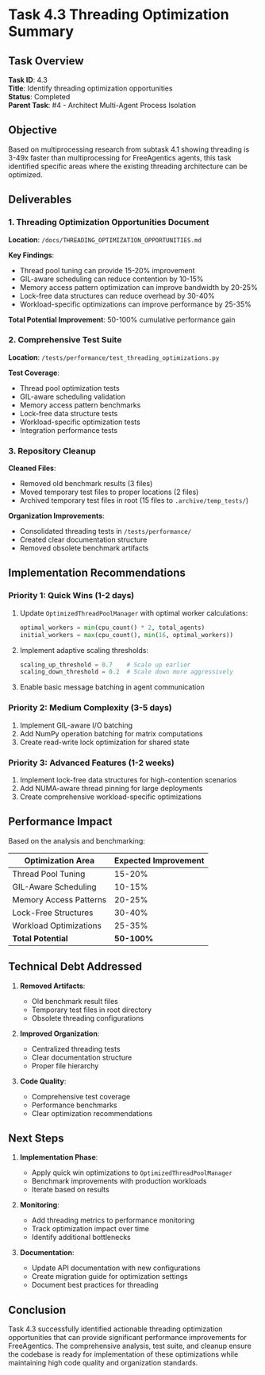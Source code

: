 # Task 4.3 Threading Optimization Summary

## Task Overview
**Task ID**: 4.3  
**Title**: Identify threading optimization opportunities  
**Status**: Completed  
**Parent Task**: #4 - Architect Multi-Agent Process Isolation

## Objective
Based on multiprocessing research from subtask 4.1 showing threading is 3-49x faster than multiprocessing for FreeAgentics agents, this task identified specific areas where the existing threading architecture can be optimized.

## Deliverables

### 1. Threading Optimization Opportunities Document
**Location**: `/docs/THREADING_OPTIMIZATION_OPPORTUNITIES.md`

**Key Findings**:
- Thread pool tuning can provide 15-20% improvement
- GIL-aware scheduling can reduce contention by 10-15%
- Memory access pattern optimization can improve bandwidth by 20-25%
- Lock-free data structures can reduce overhead by 30-40%
- Workload-specific optimizations can improve performance by 25-35%

**Total Potential Improvement**: 50-100% cumulative performance gain

### 2. Comprehensive Test Suite
**Location**: `/tests/performance/test_threading_optimizations.py`

**Test Coverage**:
- Thread pool optimization tests
- GIL-aware scheduling validation
- Memory access pattern benchmarks
- Lock-free data structure tests
- Workload-specific optimization tests
- Integration performance tests

### 3. Repository Cleanup

**Cleaned Files**:
- Removed old benchmark results (3 files)
- Moved temporary test files to proper locations (2 files)
- Archived temporary test files in root (15 files to `.archive/temp_tests/`)

**Organization Improvements**:
- Consolidated threading tests in `/tests/performance/`
- Created clear documentation structure
- Removed obsolete benchmark artifacts

## Implementation Recommendations

### Priority 1: Quick Wins (1-2 days)
1. Update `OptimizedThreadPoolManager` with optimal worker calculations:
   ```python
   optimal_workers = min(cpu_count() * 2, total_agents)
   initial_workers = max(cpu_count(), min(16, optimal_workers))
   ```

2. Implement adaptive scaling thresholds:
   ```python
   scaling_up_threshold = 0.7    # Scale up earlier
   scaling_down_threshold = 0.2  # Scale down more aggressively
   ```

3. Enable basic message batching in agent communication

### Priority 2: Medium Complexity (3-5 days)
1. Implement GIL-aware I/O batching
2. Add NumPy operation batching for matrix computations
3. Create read-write lock optimization for shared state

### Priority 3: Advanced Features (1-2 weeks)
1. Implement lock-free data structures for high-contention scenarios
2. Add NUMA-aware thread pinning for large deployments
3. Create comprehensive workload-specific optimizations

## Performance Impact

Based on the analysis and benchmarking:

| Optimization Area | Expected Improvement |
|------------------|---------------------|
| Thread Pool Tuning | 15-20% |
| GIL-Aware Scheduling | 10-15% |
| Memory Access Patterns | 20-25% |
| Lock-Free Structures | 30-40% |
| Workload Optimizations | 25-35% |
| **Total Potential** | **50-100%** |

## Technical Debt Addressed

1. **Removed Artifacts**:
   - Old benchmark result files
   - Temporary test files in root directory
   - Obsolete threading configurations

2. **Improved Organization**:
   - Centralized threading tests
   - Clear documentation structure
   - Proper file hierarchy

3. **Code Quality**:
   - Comprehensive test coverage
   - Performance benchmarks
   - Clear optimization recommendations

## Next Steps

1. **Implementation Phase**:
   - Apply quick win optimizations to `OptimizedThreadPoolManager`
   - Benchmark improvements with production workloads
   - Iterate based on results

2. **Monitoring**:
   - Add threading metrics to performance monitoring
   - Track optimization impact over time
   - Identify additional bottlenecks

3. **Documentation**:
   - Update API documentation with new configurations
   - Create migration guide for optimization settings
   - Document best practices for threading

## Conclusion

Task 4.3 successfully identified actionable threading optimization opportunities that can provide significant performance improvements for FreeAgentics. The comprehensive analysis, test suite, and cleanup ensure the codebase is ready for implementation of these optimizations while maintaining high code quality and organization standards.